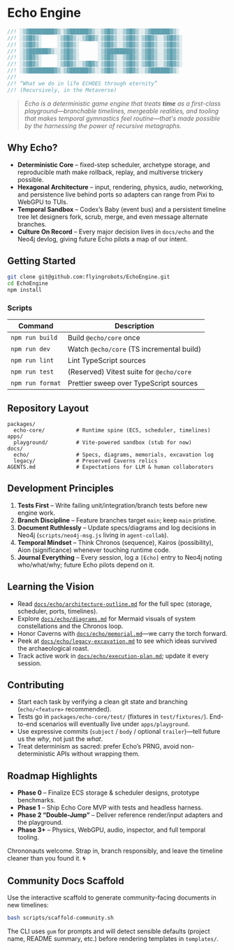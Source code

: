 # Echo Engine

```rust
//! ░▒▓████████▓▒░▒▓██████▓▒░░▒▓█▓▒░░▒▓█▓▒░░▒▓██████▓▒░
//! ░▒▓█▓▒░     ░▒▓█▓▒░░▒▓█▓▒░▒▓█▓▒░░▒▓█▓▒░▒▓█▓▒░░▒▓█▓▒░
//! ░▒▓█▓▒░     ░▒▓█▓▒░      ░▒▓█▓▒░░▒▓█▓▒░▒▓█▓▒░░▒▓█▓▒░
//! ░▒▓██████▓▒░░▒▓█▓▒░      ░▒▓████████▓▒░▒▓█▓▒░░▒▓█▓▒░
//! ░▒▓█▓▒░     ░▒▓█▓▒░      ░▒▓█▓▒░░▒▓█▓▒░▒▓█▓▒░░▒▓█▓▒░
//! ░▒▓█▓▒░     ░▒▓█▓▒░░▒▓█▓▒░▒▓█▓▒░░▒▓█▓▒░▒▓█▓▒░░▒▓█▓▒░
//! ░▒▓████████▓▒░▒▓██████▓▒░░▒▓█▓▒░░▒▓█▓▒░░▒▓██████▓▒░
//!
//! “What we do in life ECHOES through eternity”
//! (Recursively, in the Metaverse)
```

> *Echo is a deterministic game engine that treats **time** as a first-class playground—branchable timelines, mergeable realities, and tooling that makes temporal gymnastics feel routine—that's made possible by the harnessing the power of recursive metagraphs.*

## Why Echo?
- **Deterministic Core** – fixed-step scheduler, archetype storage, and reproducible math make rollback, replay, and multiverse trickery possible.
- **Hexagonal Architecture** – input, rendering, physics, audio, networking, and persistence live behind ports so adapters can range from Pixi to WebGPU to TUIs.
- **Temporal Sandbox** – Codex’s Baby (event bus) and a persistent timeline tree let designers fork, scrub, merge, and even message alternate branches.
- **Culture On Record** – Every major decision lives in `docs/echo` and the Neo4j devlog, giving future Echo pilots a map of our intent.

## Getting Started
```bash
git clone git@github.com:flyingrobots/EchoEngine.git
cd EchoEngine
npm install
```

### Scripts
| Command            | Description                                   |
| ------------------ | --------------------------------------------- |
| `npm run build`    | Build `@echo/core` once                        |
| `npm run dev`      | Watch `@echo/core` (TS incremental build)      |
| `npm run lint`     | Lint TypeScript sources                        |
| `npm run test`     | (Reserved) Vitest suite for `@echo/core`       |
| `npm run format`   | Prettier sweep over TypeScript sources         |

## Repository Layout
```
packages/
  echo-core/          # Runtime spine (ECS, scheduler, timelines)
apps/
  playground/         # Vite-powered sandbox (stub for now)
docs/
  echo/               # Specs, diagrams, memorials, excavation log
  legacy/             # Preserved Caverns relics
AGENTS.md             # Expectations for LLM & human collaborators
```

## Development Principles
1. **Tests First** – Write failing unit/integration/branch tests before new engine work.
2. **Branch Discipline** – Feature branches target `main`; keep `main` pristine.
3. **Document Ruthlessly** – Update specs/diagrams and log decisions in Neo4j (`scripts/neo4j-msg.js` living in `agent-collab`).
4. **Temporal Mindset** – Think Chronos (sequence), Kairos (possibility), Aion (significance) whenever touching runtime code.
5. **Journal Everything** – Every session, log a `[Echo]` entry to Neo4j noting who/what/why; future Echo pilots depend on it.

## Learning the Vision
- Read [`docs/echo/architecture-outline.md`](docs/echo/architecture-outline.md) for the full spec (storage, scheduler, ports, timelines).
- Explore [`docs/echo/diagrams.md`](docs/echo/diagrams.md) for Mermaid visuals of system constellations and the Chronos loop.
- Honor Caverns with [`docs/echo/memorial.md`](docs/echo/memorial.md)—we carry the torch forward.
- Peek at [`docs/echo/legacy-excavation.md`](docs/echo/legacy-excavation.md) to see which ideas survived the archaeological roast.
- Track active work in [`docs/echo/execution-plan.md`](docs/echo/execution-plan.md); update it every session.

## Contributing
- Start each task by verifying a clean git state and branching (`echo/<feature>` recommended).
- Tests go in `packages/echo-core/test/` (fixtures in `test/fixtures/`). End-to-end scenarios will eventually live under `apps/playground`.
- Use expressive commits (`subject` / `body` / optional `trailer`)—tell future us the *why*, not just the *what*.
- Treat determinism as sacred: prefer Echo’s PRNG, avoid non-deterministic APIs without wrapping them.

## Roadmap Highlights
- **Phase 0** – Finalize ECS storage & scheduler designs, prototype benchmarks.
- **Phase 1** – Ship Echo Core MVP with tests and headless harness.
- **Phase 2 “Double-Jump”** – Deliver reference render/input adapters and the playground.
- **Phase 3+** – Physics, WebGPU, audio, inspector, and full temporal tooling.

Chrononauts welcome. Strap in, branch responsibly, and leave the timeline cleaner than you found it. 🌀

## Community Docs Scaffold

Use the interactive scaffold to generate community-facing documents in new timelines:

```bash
bash scripts/scaffold-community.sh
```

The CLI uses `gum` for prompts and will detect sensible defaults (project name, README summary, etc.) before rendering templates in `templates/`.
